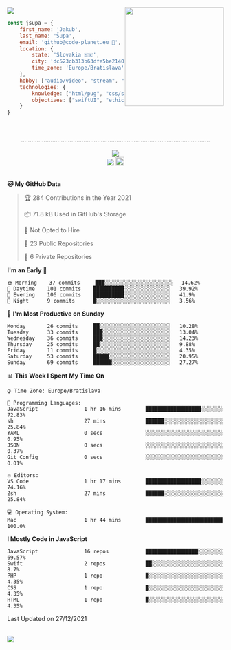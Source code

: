
<img src="https://creepy-corp.eu/pika-bg.png">
<img align='right' src="https://creepy-corp.eu/pika.gif" width="230">
<br>

```js
const jsupa = {
    first_name: 'Jakub',
    last_name: 'Šupa',
    email: 'github@code-planet.eu 📧',
    location: {
        state: 'Slovakia 🇸🇰',
        city: 'dc523cb313b63dfe5be2140b0c05b3bc',
        time_zone: 'Europe/Bratislava'
    },
    hobby: ["audio/video", "stream", "3D modelling/printing", "crypto (XRP 🤍)", "IoT/DIY", "tech"],
    technologies: {
        knowledge: ["html/pug", "css/scss", "javascript/jquery", "vue/react", "nodejs", "ruby on rails", "php", "pgsql/mysql"],
        objectives: ["swiftUI", "ethical hacking", "boost all knowledge to master class"]
    }
}

  ```

<br>
<p align="center">
.............................................................................................................
<br><br>
<a href="https://wakatime.com/@698e3ae2-2e7a-4cf6-a9e7-192f2b7d1525"><img src="https://wakatime.com/badge/user/698e3ae2-2e7a-4cf6-a9e7-192f2b7d1525.svg"></a><br>
<img src="https://visitor-badge.laobi.icu/badge?page_id=jsupa.jsupa">
<a href='https://ko-fi.com/Y8Y246Y0V' target='_blank'>
    <img src="https://img.shields.io/badge/buy%20me%20a%20coffee-donate-yellow.svg" alt="Buy Me A Coffee donate button" height="20px"/>
</a>
<br><br>

<!--START_SECTION:waka-->
**🐱 My GitHub Data** 

> 🏆 284 Contributions in the Year 2021
 > 
> 📦 71.8 kB Used in GitHub's Storage 
 > 
> 🚫 Not Opted to Hire
 > 
> 📜 23 Public Repositories 
 > 
> 🔑 6 Private Repositories  
 > 
**I'm an Early 🐤** 

```text
🌞 Morning    37 commits     ███░░░░░░░░░░░░░░░░░░░░░░   14.62% 
🌆 Daytime    101 commits    ██████████░░░░░░░░░░░░░░░   39.92% 
🌃 Evening    106 commits    ██████████░░░░░░░░░░░░░░░   41.9% 
🌙 Night      9 commits      █░░░░░░░░░░░░░░░░░░░░░░░░   3.56%

```
📅 **I'm Most Productive on Sunday** 

```text
Monday       26 commits     ██░░░░░░░░░░░░░░░░░░░░░░░   10.28% 
Tuesday      33 commits     ███░░░░░░░░░░░░░░░░░░░░░░   13.04% 
Wednesday    36 commits     ███░░░░░░░░░░░░░░░░░░░░░░   14.23% 
Thursday     25 commits     ██░░░░░░░░░░░░░░░░░░░░░░░   9.88% 
Friday       11 commits     █░░░░░░░░░░░░░░░░░░░░░░░░   4.35% 
Saturday     53 commits     █████░░░░░░░░░░░░░░░░░░░░   20.95% 
Sunday       69 commits     ██████░░░░░░░░░░░░░░░░░░░   27.27%

```


📊 **This Week I Spent My Time On** 

```text
⌚︎ Time Zone: Europe/Bratislava

💬 Programming Languages: 
JavaScript               1 hr 16 mins        ██████████████████░░░░░░░   72.83% 
sh                       27 mins             ██████░░░░░░░░░░░░░░░░░░░   25.84% 
YAML                     0 secs              ░░░░░░░░░░░░░░░░░░░░░░░░░   0.95% 
JSON                     0 secs              ░░░░░░░░░░░░░░░░░░░░░░░░░   0.37% 
Git Config               0 secs              ░░░░░░░░░░░░░░░░░░░░░░░░░   0.01%

🔥 Editors: 
VS Code                  1 hr 17 mins        ██████████████████░░░░░░░   74.16% 
Zsh                      27 mins             ██████░░░░░░░░░░░░░░░░░░░   25.84%

💻 Operating System: 
Mac                      1 hr 44 mins        █████████████████████████   100.0%

```

**I Mostly Code in JavaScript** 

```text
JavaScript               16 repos            █████████████████░░░░░░░░   69.57% 
Swift                    2 repos             ██░░░░░░░░░░░░░░░░░░░░░░░   8.7% 
PHP                      1 repo              █░░░░░░░░░░░░░░░░░░░░░░░░   4.35% 
CSS                      1 repo              █░░░░░░░░░░░░░░░░░░░░░░░░   4.35% 
HTML                     1 repo              █░░░░░░░░░░░░░░░░░░░░░░░░   4.35%

```



 Last Updated on 27/12/2021
<!--END_SECTION:waka-->

</p><br>
<img src="https://creepy-corp.eu/pika-bg-bottom.png">
